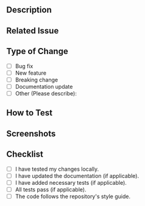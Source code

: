## Description

<!-- Please provide a summary of the changes you have made. -->

## Related Issue

<!-- Link to the related issue if applicable, e.g., #123 -->

## Type of Change

- [ ] Bug fix
- [ ] New feature
- [ ] Breaking change
- [ ] Documentation update
- [ ] Other (Please describe):

## How to Test

<!-- Provide a description of how to test your changes. -->

## Screenshots

<!-- If applicable, add screenshots or gifs to showcase the changes. -->
<!-- To add a screenshot, drag and drop the image into the PR description or use the following format: -->
<!-- ![Screenshot](https://example.com/screenshot.png) -->

## Checklist

- [ ] I have tested my changes locally.
- [ ] I have updated the documentation (if applicable).
- [ ] I have added necessary tests (if applicable).
- [ ] All tests pass (if applicable).
- [ ] The code follows the repository's style guide.
